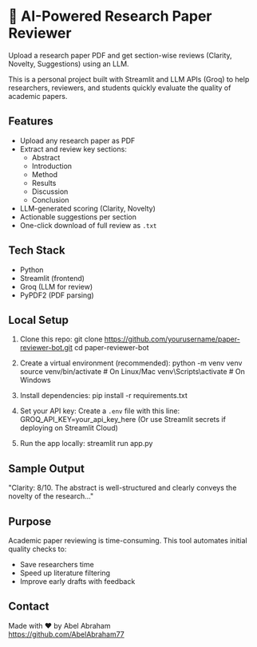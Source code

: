 # 🧠 AI-Powered Research Paper Reviewer

Upload a research paper PDF and get section-wise reviews (Clarity, Novelty, Suggestions) using an LLM.

This is a personal project built with Streamlit and LLM APIs (Groq) to help researchers, reviewers, and students quickly evaluate the quality of academic papers.

## Features

- Upload any research paper as PDF
- Extract and review key sections:
  - Abstract
  - Introduction
  - Method
  - Results
  - Discussion
  - Conclusion
- LLM-generated scoring (Clarity, Novelty)
- Actionable suggestions per section
- One-click download of full review as `.txt`

## Tech Stack

- Python
- Streamlit (frontend)
- Groq (LLM for review)
- PyPDF2 (PDF parsing)

## Local Setup

1. Clone this repo:
   git clone https://github.com/yourusername/paper-reviewer-bot.git
   cd paper-reviewer-bot

2. Create a virtual environment (recommended):
   python -m venv venv
   source venv/bin/activate        # On Linux/Mac
   venv\Scripts\activate           # On Windows

3. Install dependencies:
   pip install -r requirements.txt

4. Set your API key:
   Create a `.env` file with this line:
   GROQ_API_KEY=your_api_key_here
   (Or use Streamlit secrets if deploying on Streamlit Cloud)

5. Run the app locally:
   streamlit run app.py


## Sample Output

"Clarity: 8/10. The abstract is well-structured and clearly conveys the novelty of the research..."

## Purpose

Academic paper reviewing is time-consuming. This tool automates initial quality checks to:
- Save researchers time
- Speed up literature filtering
- Improve early drafts with feedback

## Contact

Made with ❤️ by Abel Abraham  
https://github.com/AbelAbraham77
